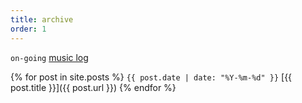 ```yaml
---
title: archive
order: 1
---
```


`on-going` [music log](music)

{% for post in site.posts %}
`{{ post.date | date: "%Y-%m-%d" }}` [{{ post.title }}]({{ post.url }})
{% endfor %}
